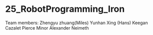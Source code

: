 # 25_RobotProgramming_Iron
Team members: Zhengyu zhuang(Miles)
Yunhan Xing (Hans)
Keegan Cazalet
Pierce Minor
Alexander Neimeth
